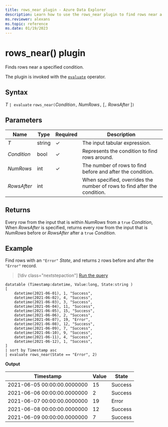 ```yaml
---
title: rows_near plugin - Azure Data Explorer
description: Learn how to use the rows_near plugin to find rows near a specified condition.
ms.reviewer: alexans
ms.topic: reference
ms.date: 01/19/2023
---
```

# rows_near() plugin

Finds rows near a specified condition.

The plugin is invoked with the [`evaluate`](evaluateoperator.md) operator.

## Syntax

*T* `| evaluate` `rows_near(`*Condition*`,` *NumRows*`,` [`,` *RowsAfter* ]`)`

## Parameters

| Name | Type | Required | Description |
|--|--|--|--|
| *T*| string | &check; | The input tabular expression.|
| *Condition*| bool | &check; | Represents the condition to find rows around.|
| *NumRows*| int | &check; | The number of rows to find before and after the condition.|
| *RowsAfter*| int | | When specified, overrides the number of rows to find after the condition.|

## Returns

Every row from the input that is within *NumRows* from a `true` *Condition*,
When *RowsAfter* is specified, returns every row from the input that is *NumRows* before or *RowsAfter* after a `true` *Condition*.

## Example

Find rows with an `"Error"` *State*, and returns `2` rows before and after the `"Error"` record.

> [!div class="nextstepaction"]
> <a href="https://dataexplorer.azure.com/clusters/help/databases/Samples?query=H4sIAAAAAAAAA43SSwqDMBAG4L2nGFwppJDEVxVc9gSWbkopUYMIakoSWwo9fMdC3RRpklXIxwzM/K2weOtBQnDsR2msGG9FK6y0+CJwEsMsi0FNHYEKpSyM1f3UQeidPcDzpQGnnO1ouqMsJMAI+NXcNNIYn2w4ji52cBG6yMHFS1+XxskCEweYIuQOLlsK5ggPWiu9yfYLc6mXI8z+O0bR5Q6OuU2a8Z/NXbwXGKUt1E9Y4wHCNIAf8o7hwCKg1cNcJyl08IkIlOU6CuDhGzR1CNFiAgAA" target="_blank">Run the query</a>

```kusto
datatable (Timestamp:datetime, Value:long, State:string )
[
    datetime(2021-06-01), 1, "Success",
    datetime(2021-06-02), 4, "Success",
    datetime(2021-06-03), 3, "Success",
    datetime(2021-06-04), 11, "Success",
    datetime(2021-06-05), 15, "Success",
    datetime(2021-06-06), 2, "Success",
    datetime(2021-06-07), 19, "Error",
    datetime(2021-06-08), 12, "Success",
    datetime(2021-06-09), 7, "Success",
    datetime(2021-06-10), 9, "Success",
    datetime(2021-06-11), 4, "Success",
    datetime(2021-06-12), 1, "Success",
]
| sort by Timestamp asc 
| evaluate rows_near(State == "Error", 2)
```

**Output**

|Timestamp|Value|State|
|---|---|---|
|2021-06-05 00:00:00.0000000|15|Success|
|2021-06-06 00:00:00.0000000|2|Success|
|2021-06-07 00:00:00.0000000|19|Error|
|2021-06-08 00:00:00.0000000|12|Success|
|2021-06-09 00:00:00.0000000|7|Success|

